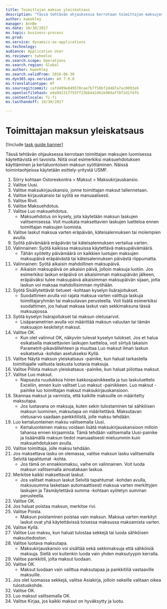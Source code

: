 ```yaml
--- 
title: Toimittajan maksun yleiskatsaus
description: "Tässä tehtävän ohjauksessa kerrotaan toimittajan maksujen luomisessa käytettävistä eri tavoista. Niitä ovat esimerkiksi maksuehdotuksen käyttäminen ja kertaluontoisen maksun syöttäminen."
author: kweekley
manager: AnnBe
ms.date: 10/30/2017
ms.topic: business-process
ms.prod: 
ms.service: dynamics-ax-applications
ms.technology: 
audience: Application User
ms.reviewer: twheeloc
ms.search.scope: Operations
ms.search.region: Global
ms.author: kweekley
ms.search.validFrom: 2016-06-30
ms.dyn365.ops.version: AX 7.0.0
ms.translationtype: HT
ms.sourcegitcommit: cafd499e849570cae7b7f58bf2d487a7ac0093e6
ms.openlocfilehash: e9a94231f755ff23bb442d62e90daff8f2d1f4fb
ms.contentlocale: fi-fi
ms.lasthandoff: 10/30/2017

---
```

# <a name="vendor-payment-overview"></a>Toimittajan maksun yleiskatsaus

[!include [task guide banner](../../includes/task-guide-banner.md)]

Tässä tehtävän ohjauksessa kerrotaan toimittajan maksujen luomisessa käytettävistä eri tavoista. Niitä ovat esimerkiksi maksuehdotuksen käyttäminen ja kertaluontoisen maksun syöttäminen. Näissä toimintaohjeissa käytetään esittely-yritystä USMF.

1. Siirry kohtaan Ostoreskontra > Maksut > Maksukirjauskansio.
2. Valitse Uusi.
3. Valitse maksukirjauskansio, jonne toimittajan maksut tallennetaan. 
4. Valitse kirjauskansio tai syötä se manuaalisesti.
5. Valitse Rivit.
6. Valitse Maksuehdotus.
7. Valitse Luo maksuehdotus.
    * Maksuehdotus on kysely, jota käytetään maksun laskujen valitsemisessa. Voit muokata maksettavien laskujen luetteloa ennen toimittajan maksujen luomista.  
8. Valitse laskut maksua varten eräpäivän, käteisalennuksen tai molempien avulla. 
9. Syötä päivämäärä eräpäivän tai käteisalennuksen vertailua varten. 
10. Valinnainen: Syötä kaikissa maksuissa käytettävä maksupäivämäärä.
    * Tähän syötetty päivämäärä on kaikkien luotujen maksujen maksupäivä eräpäivästä tai käteisalennuksen päivästä riippumatta.  
11. Valinnainen: Syötä aikaisin mahdollinen maksupäivä.
    * Aikaisin maksupäivä on aikaisin päivä, jolloin maksuja luotiin. Jos esimerkiksi laskun eräpäivä on aikaisimman maksupäivän jälkeen, eräpäiväksi tulee maksupäivä aikaisimman maksupäivän sijaan, jotta laskun voi maksaa mahdollisimman myöhään.  
12. Syötä Sisällytettävät tietueet -kohtaan kyselyn lisärajoitukset.
    * Suodattimen avulla voi rajata maksua varten valittuja laskuja toimittajaryhmän tai maksutavan perusteella. Voit lisätä esimerkiksi suodattimen, jos haluat maksaa laskut vain sekkimaksuna tässä maksuajossa.  
13. Syötä kyselyn lisärajoitukset tai maksun oletusarvot. 
    * Lisäparametrien avulla voi määrittää maksun valuutan tai tämän maksuajon keskitetyt maksut.  
14. Valitse OK.
    * Kun olet valinnut OK, näkyviin tulevat kyselyn tulokset. Jos et halua esikatsella maksettavien laskujen luetteloa, voit siirtyä takaisin Parametrit-pikavälilehteen ja muuttaa Luo maksut ilman laskun esikatselua -kohdan asetukseksi Kyllä.  
15. Valitse Näytä maksun yleiskatsaus -painike, kun haluat tarkastella toimittajalle valitusta laskusta luotavia maksuja.
16. Valitse Piilota maksun yleiskatsaus -painike, kun haluat piilottaa maksut. 
17. Valitse Luo maksut.
    * Napsauta ruudukkoa hiiren kakkospainikkeella ja tuo laskuluettelo Exceliin, ennen kuin valitset Luo maksut -painikkeen. Luo maksut -painike luo toimittajan maksut maksukirjauskansioon.  
18. Skannaa maksut ja varmista, että kaikille maksuille on määritetty maksutapa. 
    * Jos luotavana on maksuja, kuten sekin tulostaminen tai sähköisen maksun luominen, maksutapa on määritettävä. Maksutavan oletusarvo saadaan pankkitilistä, jolle maksu tehdään.  
19. Luo kertaluonteinen maksu valitsemalla Uusi.
    * Kertaluonteinen maksu voidaan lisätä maksukirjauskansioon milloin tahansa ennen kirjaamista. Tämä tehdään valitsemalla Uusi-painike ja lisäämällä maksun tiedot manuaalisesti mieluummin kuin maksuehdotuksen avulla.  
20. Valitse toimittaja, jolle maksu tehdään.
21. Jos maksettava lasku on olemassa, valitse maksun lasku valitsemalla Selvitä tapahtumat -kohta.
    * Jos tämä on ennakkomaksu, vaihe on valinnainen. Voit luoda maksun valitsemalla ainoatakaan laskua.  
22. Merkitse kaikki maksettavat laskut.
    * Jos valitset maksun laskut Selvitä tapahtumat -kohdan avulla, maksusumma lasketaan automaattisesti maksua varten merkittyjen laskujen ja Täsmäytettävä summa -kohtaan syötetyn summan perusteella.  
23. Valitse OK.
24. Jos haluat poistaa maksun, merkitse rivi.
25. Valitse Poista.
    * Maksun poistaminen poistaa vain maksun. Maksua varten merkityt laskut ovat yhä käytettävissä toisessa maksussa maksamista varten.  
26. Valitse Kyllä.
27. Valitse Luo maksu, kun haluat tulostaa sekkejä tai luoda sähköisen maksutiedoston.
28. Valitse luotava maksutapa.
    * Maksukirjauskansio voi sisältää sekä sekkimaksuja että sähköisiä maksuja. Siellä voi kuitenkin luoda vain yhden maksutyypin kerralla.  
29. Valitse pankkitili, jolta maksut luodaan.
30. Valitse OK.
    * Maksut luodaan vain valittua maksutapaa ja pankkitiliä vastaaville maksuille.  
31. Jos olet luomassa sekkejä, valitse Asiakirja, jolloin sekeille valitaan oikea tulostuskohde.
32. Valitse OK.
33. Luo maksut valitsemalla OK.
34. Valitse Kirjaa, jos kaikki maksut on hyväksytty ja luotu. 


